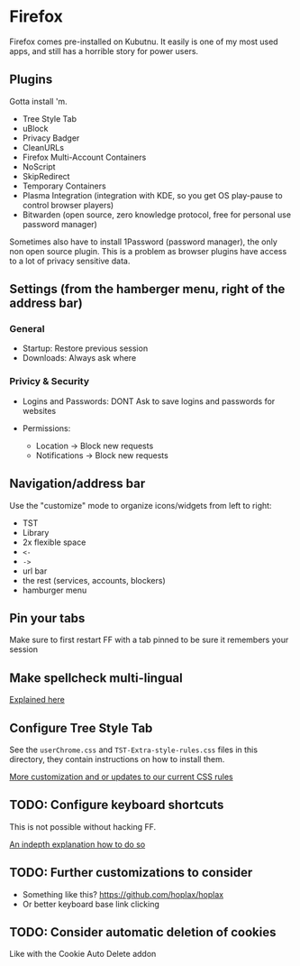 # Firefox

Firefox comes pre-installed on Kubutnu. It easily is one of my most used apps, and still has a horrible story for power users.

## Plugins

Gotta install 'm.

* Tree Style Tab
* uBlock
* Privacy Badger
* CleanURLs
* Firefox Multi-Account Containers
* NoScript
* SkipRedirect
* Temporary Containers
* Plasma Integration (integration with KDE, so you get OS play-pause to control browser players)
* Bitwarden (open source, zero knowledge protocol, free for personal use password manager)

Sometimes also have to install 1Password (password manager), the only non open source plugin. This is a problem as browser plugins have access to a lot of privacy sensitive data.


## Settings (from the hamberger menu, right of the address bar)

### General

* Startup: Restore previous session
* Downloads: Always ask where

### Privicy & Security

* Logins and Passwords: DONT Ask to save logins and passwords for websites

* Permissions:
   * Location -> Block new requests
   * Notifications -> Block new requests

 
## Navigation/address bar

Use the "customize" mode to organize icons/widgets from left to right:

* TST
* Library
* 2x flexible space
* `<-`
* `->`
* url bar
* the rest (services, accounts, blockers)
* hamburger menu


## Pin your tabs

Make sure to first restart FF with a tab pinned to be sure it remembers your session


## Make spellcheck multi-lingual

[Explained here](https://superuser.com/questions/108177/how-do-i-make-firefox-spellcheck-in-multiple-languages-simultaneously)


## Configure Tree Style Tab

See the `userChrome.css` and `TST-Extra-style-rules.css` files in this directory,
they contain instructions on how to install them.

[More customization and or updates to our current CSS rules](https://github.com/piroor/treestyletab/wiki/Code-snippets-for-custom-style-rules)


## TODO: Configure keyboard shortcuts

This is not possible without hacking FF.

[An indepth explanation how to do so](https://github.com/nilcons/firefox-hacks)


## TODO: Further customizations to consider

* Something like this? https://github.com/hoplax/hoplax
* Or better keyboard base link clicking


## TODO: Consider automatic deletion of cookies

Like with the Cookie Auto Delete addon

